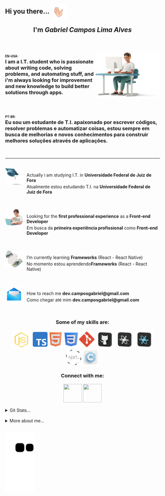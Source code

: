 <h2 align="left">Hi you there... <img align="center" width="50px" height="50px" src="./plus/Main/hello.gif" alt=""><br><p align="center">I'm <i>Gabriel Campos Lima Alves</i></p></h2>

<br>
<div>
<img width="210px" height="150px" align="right" src="./plus/Main/top.png" alt="">

<h3 align="left" >
<span  style="font-size: 10px" align="left">EN-USA:</br></span>
 I am a I.T. student who is passionate about writing code, solving problems, and automating stuff, and i'm always looking for improvement and new knowledge to build better solutions through apps.
</h3>
</br>
<h3 align="left" >
<span  style="font-size: 10px" align="left">PT-BR:</br></span>
Eu sou um estudante de T.I. apaixonado por escrever códigos, resolver problemas e automatizar coisas, estou sempre em busca de melhorias e novos conhecimentos para construir melhores soluções através de aplicações.
</h3>
</div>
<br>
<hr>

<br>
<img align="left" src="./plus/Main/tip1.png" alt="" width="58px" height="55px"> <p style="margin-left: 5em">Actually i am studying I.T. in <b>Universidade Federal de Juiz de Fora</b></p>
<p style="margin-left: 5em;margin-top: -10px">Atualmente estou estudando T.I. na <b>Universidade Federal de Juiz de Fora</b></p>
<br>
<br>
<img align="left" src="./plus/Main/tip2.png" alt="" width="58px" height="55px"><p style="margin-left: 5em" align="left">Looking for the <b>first professional experience</b> as a <b>Front-end Developer</b></p>
<p style="margin-top: -10px; margin-left: 5em">Em busca da <b>primeira experiência profissional</b> como <b>Front-end Developer</b></p>
<br>
<br>
<img align="left" src="./plus/Main/tip3.png" alt="" width="58px" height="55px">
<p style="margin-left: 5em">I’m currently learning <b>Frameworks</b> (React - React Native)</p>
<p style="margin-top: -10px;margin-left: 5em">
No momento estou aprendendo<b>Frameworks</b> (React - React Native)</p>
<br>
<br>
<img align="left" src="./plus/Main/tip4.png" alt="" width="58px" height="55px">
<p style="margin-left: 5em"> How to reach me <b>dev.camposgabriel@gmail.com</b></p>
<p style="margin-top: -10px;margin-left: 5em">
Como chegar até mim <b>dev.camposgabriel@gmail.com</b></p>
<br>

<div align="center">
<h3> Some of my skills are: </h3>
<img style="cursor: pointer;" align="center" src="./plus\Languages\jss.png" alt="JavaScript" width="65px" height="60px" title="JavaScript">
<img style="cursor: pointer;" align="center" src="./plus\Languages\typescript.png" alt="TypeScript" width="48px" height="48px" title="TypeScript">
<img style="cursor: pointer;" align="center" src="./plus\Languages\html.png" alt="HTML" width="46px" height="50px" title="HTML">
<img style="cursor: pointer;" align="center" src="./plus\Languages\css.png" alt="CSS" width="46px" height="46px" title="CSS">
<img style="cursor: pointer;" align="center" src="./plus\Languages\gitg.png" alt="Git" width="50px" height="50px" title="Git">
<img style="cursor: pointer;" align="center" src="./plus\Languages\git.png" alt="GitHub" width="60px" height="60px" title="GitHub">
<img style="cursor: pointer;" align="center" src="./plus\Languages\react.png" alt="React" width="60px" height="60px" title="React">
<img style="cursor: pointer;" align="center" src="./plus\Languages\reactN.png" alt="ReactNative" width="60px" height="60px" title="ReactNative">
<img style="cursor: pointer;" align="center" src="./plus\Languages/nextjs.png" alt="Next.js" width="50px" height="55px" title="Next.js">
<img style="cursor: pointer;" align="center" src="./plus\Languages\cpp.png" alt="C++" width="55px" height="55px" title="C++">

</div>

<div align="center">
<h3>Connect with me: </h3>
<a align="center" href="https://instagram.com/dev.camposg" target="_blank"><img align="center" src="./plus/Networks/ig.png" alt="" width="60px" height="60px"></a>
<a align="center" href="https://www.linkedin.com/in/gabriel-campos-lima-alves-947554249/" target="_blank"><img align="center" src="./plus/Networks/in.png" alt="" width="60px" height="60px"></a>
</div>

<br>

<details>
  <summary>Git Stats...</summary>
<br> 
<div align="center">
  <a href="https://github.com/CamposCodes">
    <img height="150em" src="https://github-readme-stats.vercel.app/api?username=CamposCodes&count_private=true&include_all_commits=true&show_icons=true&theme=dark&hide_border=false&show_owner=true"/>
    <img height="150em" src="https://github-readme-stats.vercel.app/api/top-langs/?username=CamposCodes&theme=dark&hide_border=false&&layout=compact"/>
  </a>
</div>
</details>

<br>
 
<div align="left">
<details>
  <summary>More about me...</summary>
  <p display="flex"><h5>Fun facts: I also produce <a href="https://www.youtube.com/channel/UCg8K-3VphWMQ4NsOvlYjF9g" target="_blank" > songs </a></h5> 
  </p>
</details>

<br>

![snake gif](https://github.com/CamposCodes/CamposCodes/blob/output/github-contribution-grid-snake.svg)
